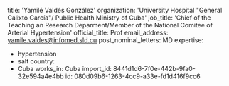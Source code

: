 title: 'Yamilé Valdés González'
organization: 'University Hospital "General Calixto García"/ Public Health Ministry of Cuba'
job_title: 'Chief of the Teaching an Research Deparment/Member of the National Comitee of Arterial Hypertension'
official_title: Prof
email_address: yamile.valdes@infomed.sld.cu
post_nominal_letters: MD
expertise:
  - hypertension
  - salt
country:
  - Cuba
works_in: Cuba
import_id: 8441d1d6-7f0e-442b-9fa0-32e594a4e4bb
id: 080d09b6-1263-4cc9-a33e-fd1d416f9cc6
